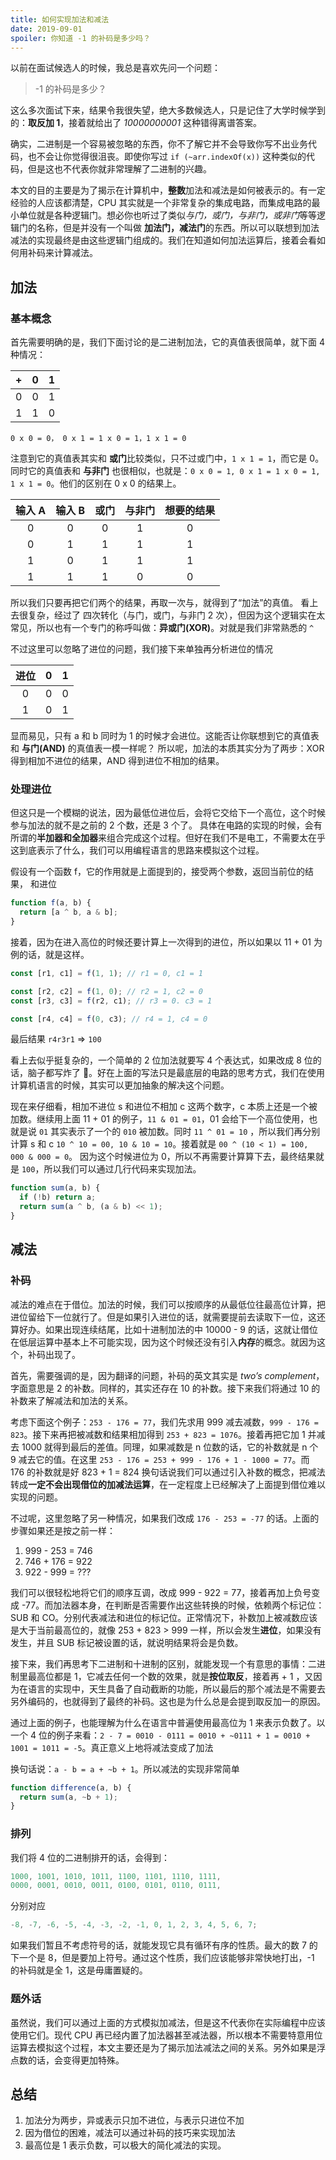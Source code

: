 ```yaml
---
title: 如何实现加法和减法
date: 2019-09-01
spoiler: 你知道 -1 的补码是多少吗？
---
```


以前在面试候选人的时候，我总是喜欢先问一个问题：

> -1 的补码是多少？

这么多次面试下来，结果令我很失望，绝大多数候选人，只是记住了大学时候学到的：**取反加 1**，接着就给出了 _10000000001_ 这种错得离谱答案。

确实，二进制是一个容易被忽略的东西，你不了解它并不会导致你写不出业务代码，也不会让你觉得很沮丧。即使你写过 `if (~arr.indexOf(x))` 这种类似的代码，但是这也不代表你就非常理解了二进制的兴趣。

本文的目的主要是为了揭示在计算机中，**整数**加法和减法是如何被表示的。有一定经验的人应该都清楚，CPU 其实就是一个非常复杂的集成电路，而集成电路的最小单位就是各种逻辑门。想必你也听过了类似*与门，或门，与非门，或非门*等等逻辑门的名称，但是并没有一个叫做 **加法门，减法门**的东西。所以可以联想到加法减法的实现最终是由这些逻辑门组成的。我们在知道如何加法运算后，接着会看如何用补码来计算减法。

## 加法

### 基本概念

首先需要明确的是，我们下面讨论的是二进制加法，它的真值表很简单，就下面 4 种情况：


| +   | 0   | 1   |
| --- | --- | --- |
| 0   | 0   | 1   |
| 1   | 1   | 0   |

`0 x 0 = 0， 0 x 1 = 1 x 0 = 1，1 x 1 = 0`

注意到它的真值表其实和 **或门**比较类似，只不过或门中，`1 x 1 = 1`，而它是 0。
同时它的真值表和 **与非门** 也很相似，也就是：`0 x 0 = 1, 0 x 1 = 1 x 0 = 1, 1 x 1 = 0`。他们的区别在 0 x 0 的结果上。

| 输入 A | 输入 B | 或门  | 与非门 | 想要的结果 |
| :----: | :----: | :---: | :----: | :--------: |
|   0    |   0    |   0   |   1    |     0      |
|   0    |   1    |   1   |   1    |     1      |
|   1    |   0    |   1   |   1    |     1      |
|   1    |   1    |   1   |   0    |     0      |

所以我们只要再把它们两个的结果，再取一次与，就得到了“加法”的真值。
看上去很复杂，经过了 四次转化（与门，或门，与非门 2 次），但因为这个逻辑实在太常见，所以也有一个专门的称呼叫做：**异或门(XOR)**。对就是我们非常熟悉的 `^`

不过这里可以忽略了进位的问题，我们接下来单独再分析进位的情况

| 进位  | 0   | 1   |
| :---: | --- | --- |
|   0   | 0   | 0   |
|   1   | 0   | 1   |

显而易见，只有 a 和 b 同时为 1 的时候才会进位。这能否让你联想到它的真值表和 **与门(AND)** 的真值表一模一样呢？
所以呢，加法的本质其实分为了两步：XOR 得到相加不进位的结果，AND 得到进位不相加的结果。

### 处理进位

但这只是一个模糊的说法，因为最低位进位后，会将它交给下一个高位，这个时候参与加法的就不是之前的 2 个数，还是 3 个了。
具体在电路的实现的时候，会有所谓的**半加器和全加器**来组合完成这个过程。但好在我们不是电工，不需要太在乎这到底表示了什么，我们可以用编程语言的思路来模拟这个过程。

假设有一个函数 f，它的作用就是上面提到的，接受两个参数，返回当前位的结果， 和进位

```js
function f(a, b) {
  return [a ^ b, a & b];
}
```

接着，因为在进入高位的时候还要计算上一次得到的进位，所以如果以 11 + 01 为例的话，就是这样。

```js
const [r1, c1] = f(1, 1); // r1 = 0, c1 = 1

const [r2, c2] = f(1, 0); // r2 = 1, c2 = 0
const [r3, c3] = f(r2, c1); // r3 = 0. c3 = 1

const [r4, c4] = f(0, c3); // r4 = 1, c4 = 0
```

最后结果 `r4r3r1` =\> `100`

看上去似乎挺复杂的，一个简单的 2 位加法就要写 4 个表达式，如果改成 8 位的话，脑子都写炸了 🤯。好在上面的写法只是最底层的电路的思考方式，我们在使用计算机语言的时候，其实可以更加抽象的解决这个问题。

现在来仔细看，相加不进位 s 和进位不相加 c 这两个数字，c 本质上还是一个被加数。继续用上面 11 + 01 的例子，`11 & 01 = 01`，01 会给下一个高位使用，也就是说 `01` 其实表示了一个的 `010` 被加数。同时 `11 ^ 01 = 10` ，所以我们再分别计算 s 和 c `10 ^ 10 = 00, 10 & 10 = 10`。接着就是 `00 ^ (10 < 1) = 100, 000 & 000 = 0`。
因为这个时候进位为 0，所以不再需要计算算下去，最终结果就是 `100`，所以我们可以通过几行代码来实现加法。

```js
function sum(a, b) {
  if (!b) return a;
  return sum(a ^ b, (a & b) << 1);
}
```

## 减法

### 补码

减法的难点在于借位。加法的时候，我们可以按顺序的从最低位往最高位计算，把进位留给下一位就行了。但是如果引入进位的话，就需要提前去读取下一位，这还算好办。如果出现连续结尾，比如十进制加法的中 10000 - 9 的话，这就让借位在低层运算中基本上不可能实现，因为这个时候还没有引入**内存**的概念。就因为这个，补码出现了。

首先，需要强调的是，因为翻译的问题，补码的英文其实是 _two’s complement_，字面意思是 2 的补数。同样的，其实还存在 10 的补数。接下来我们将通过 10 的补数来了解减法和加法的关系。

考虑下面这个例子：`253 - 176 = 77`，我们先求用 999 减去减数，`999 - 176 = 823`。接下来再把被减数和结果相加得到 `253 + 823 = 1076`。接着再把它加 1 并减去 1000 就得到最后的差值。同理，如果减数是 n 位数的话，它的补数就是 n 个 9 减去它的值。在这里 `253 - 176 = 253 + 999 - 176 + 1 - 1000 = 77`。而 176 的补数就是好 823 + 1 = 824
换句话说我们可以通过引入补数的概念，把减法转成**一定不会出现借位的加减法运算**，在一定程度上已经解决了上面提到借位难以实现的问题。

不过呢，这里忽略了另一种情况，如果我们改成 `176 - 253 = -77` 的话。上面的步骤如果还是按之前一样：

1. 999 - 253 = 746
2. 746 + 176 = 922
3. 922 - 999 = ???

我们可以很轻松地将它们的顺序互调，改成 999 - 922 = 77，接着再加上负号变成 -77。而加法器本身，在判断是否需要作出这些转换的时候，依赖两个标记位：SUB 和 CO。分别代表减法和进位的标记位。正常情况下，补数加上被减数应该是大于当前最高位的，就像 253 + 823 \> 999 一样，所以会发生**进位**，如果没有发生，并且 SUB 标记被设置的话，就说明结果将会是负数。

接下来，我们再思考下二进制和十进制的区别，就能发现一个有意思的事情：二进制里最高位都是 1，它减去任何一个数的效果，就是**按位取反**，接着再 + 1 ，又因为在语言的实现中，天生具备了自动截断的功能，所以最后的那个减法是不需要去另外编码的，也就得到了最终的补码。这也是为什么总是会提到取反加一的原因。

通过上面的例子，也能理解为什么在语言中普遍使用最高位为 1 来表示负数了。以一个 4 位的例子来看：`2 - 7 = 0010 - 0111 = 0010 + ~0111 + 1 = 0010 + 1001 = 1011 = -5`。真正意义上地将减法变成了加法

换句话说：`a - b = a + ~b + 1`。所以减法的实现非常简单

```js
function difference(a, b) {
  return sum(a, ~b + 1);
}
```

### 排列

我们将 4 位的二进制排开的话，会得到：

```js
1000, 1001, 1010, 1011, 1100, 1101, 1110, 1111,
0000, 0001, 0010, 0011, 0100, 0101, 0110, 0111,
```

分别对应

```js
-8, -7, -6, -5, -4, -3, -2, -1, 0, 1, 2, 3, 4, 5, 6, 7;
```

如果我们暂且不考虑符号的话，就能发现它具有循环有序的性质。最大的数 7 的下一个是 8，但是要加上符号。通过这个性质，我们应该能够非常快地打出，-1 的补码就是全 1，这是毋庸置疑的。

### 题外话

虽然说，我们可以通过上面的方式模拟加减法，但是这不代表你在实际编程中应该使用它们。现代 CPU 再已经内置了加法器甚至减法器，所以根本不需要特意用位运算去模拟这个过程，本文主要还是为了揭示加法减法之间的关系。另外如果是浮点数的话，会变得更加特殊。

## 总结

1. 加法分为两步，异或表示只加不进位，与表示只进位不加
2. 因为借位的困难，减法可以通过补码的技巧来实现加法
3. 最高位是 1 表示负数，可以极大的简化减法的实现。
